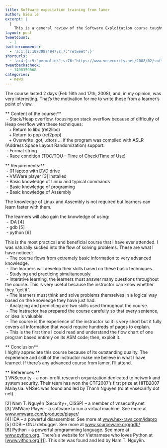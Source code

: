 ```yaml
---
title: Software expoitation training from lamer
author: hieu le
excerpt: |
  |
    This is a general review of the Software Exploitation course taught by Nam T. Nguyen (lamer at vnsecurity dot net) [1][2]. All reviews and comments were written by a neophyle in this field.
layout: post
tweetcount:
  - 1
twittercomments:
  - 'a:1:{i:10730874947;s:7:"retweet";}'
shorturls:
  - 'a:4:{s:9:"permalink";s:76:"https://www.vnsecurity.net/2008/02/software-expoitation-training-from-lamer/";s:7:"tinyurl";s:26:"http://tinyurl.com/ybjatar";s:4:"isgd";s:18:"http://is.gd/aOtjO";s:5:"bitly";s:20:"http://bit.ly/6VoJFG";}'
tweetbackscheck:
  - 1408359068
categories:
  - news
---
```

The course lasted 2 days (Feb 16th and 17th, 2008), and, in my opinion, was very interesting. That&#8217;s the motivation for me to write these from a learner&#8217;s point of view.

** Content of the course:**  
 - Stack/Heap overflow, focusing on stack overflow because of difficulty of Heap overflow with these techniques:  
   + Return to libc (ret2libc)  
   + Return to pop (ret2pop)  
   + Overwrite .got, .dtors &#8230; if the program was compiled with ASLR (Address Space Layout Randomization) support.  
 - Format string  
 - Race condition (TOC/TOU &#8211; Time of Check/Time of Use)

** Requirements:**  
 - 01 laptop with DVD drive  
 - VMWare player [3] installed  
 - Basic knowledge of Linux and typical commands  
 - Basic knowledge of programing  
 - Basic knowledge of Assembly

The knowledge of Linux and Assembly is not required but learners can learn faster with them.

The learners will also gain the knowledge of using:  
 - IDA [4]  
 - gdb [5]  
 - python [6]

This is the most practical and beneficial course that I have ever attended. I was naturally sucked into the flow of solving problems. These are what I have noticed:  
 - The course flows from extremely basic information to very advanced knowledge.  
 - The learners will develop their skills based on these basic techniques.  
 - Studying and practicing simultaneously  
 - Interative learning, the learners must answer many questions throughout the course. This is very useful because the instructor can know whether they &#8220;get it&#8221;.  
 - The learners must think and solve problems themselves in a logical way based on the knowledge they have just had.  
 - Analyzing and predicting are two skills used throughout the course.  
 - The instructor has prepared the course carefully so that every sentence, or idea is valuable.  
 - The course is the experience of the instructor so it is very short but it fully covers all information that would require hundreds of pages to explain.  
 - This is the first time I could read and understand the flow chart of one program based entirely on its ASM code; then, exploit it.

** Conclusion**  
I highly appreciate this course because of its outstanding quality. The experience and skill of the instructor make me believe in what I have learned. If there&#8217;s any advanced course from lamer, I&#8217;ll attend.

** References **  
[1] VNSecurity &#8211; a non-profit research organization dedicated to network and system security. Their team has won the CTF2007’s first prize at HITB2007 Malaysia. VNSec was found and led by Thanh Nguyen (rd at vnsecurify dot net).

[2] Nam T. Nguyễn (Security+, CISSP) – a member of vnsecurity.net  
[3] VMWare Player – a software to run a virtual machine. See more at www.vmware.com/products/player/  
[4] IDA – a powerful disassembler. See more at www.hex-rays.com/idapro  
[5] GDB – GNU debugger. See more at www.sourceware.org/gdb/  
[6] Python – a powerful programming language. See more at www.python.org. There’s a website for Vietnamese who loves Python at [www.vithon.org][1]. This site was found and led by Nam T. Nguyễn.

 [1]: http://www.vithon.org/